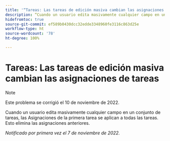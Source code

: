 ```yaml
---
title: '“Tareas: Las tareas de edición masiva cambian las asignaciones de tareas”'
description: “Cuando un usuario edita masivamente cualquier campo en un conjunto de tareas, las Asignaciones de la primera tarea se aplican a todas las tareas. Esto elimina las asignaciones anteriores.”
hidefromtoc: true
source-git-commit: ef589b0430dcc32edde3348960fe3116c863d25e
workflow-type: ht
source-wordcount: '78'
ht-degree: 100%

---
```



# Tareas: Las tareas de edición masiva cambian las asignaciones de tareas

>[!NOTE]
>
>Este problema se corrigió el 10 de noviembre de 2022.


Cuando un usuario edita masivamente cualquier campo en un conjunto de tareas, las Asignaciones de la primera tarea se aplican a todas las tareas. Esto elimina las asignaciones anteriores.

_Notificado por primera vez el 7 de noviembre de 2022._


